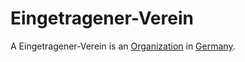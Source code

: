 # Eingetragener-Verein

A Eingetragener-Verein is an [Organization](240000014.md) in [Germany](140000025.md).